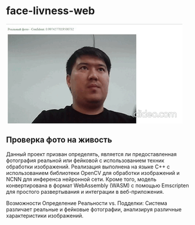 # face-livness-web

![Пример GIF](https://github.com/Fanfar1c/face-liveness-web/blob/main/src/test.gif?raw=true)

## Проверка фото на живость

Данный проект призван определять, является ли предоставленная фотография реальной или фейковой с использованием техник обработки изображений. Реализация выполнена на языке C++ с использованием библиотеки OpenCV для обработки изображений и NCNN для инференса нейронной сети. Кроме того, модель конвертирована в формат WebAssembly (WASM) с помощью Emscripten для простого развертывания и интеграции в веб-приложения.

Возможности
Определение Реальности vs. Подделки: Система различает реальные и фейковые фотографии, анализируя различные характеристики изображений.